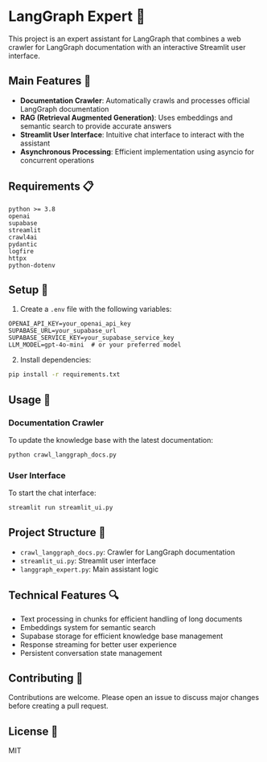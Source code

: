 # LangGraph Expert 🤖

This project is an expert assistant for LangGraph that combines a web crawler for LangGraph documentation with an interactive Streamlit user interface.

## Main Features 🌟

- **Documentation Crawler**: Automatically crawls and processes official LangGraph documentation
- **RAG (Retrieval Augmented Generation)**: Uses embeddings and semantic search to provide accurate answers
- **Streamlit User Interface**: Intuitive chat interface to interact with the assistant
- **Asynchronous Processing**: Efficient implementation using asyncio for concurrent operations

## Requirements 📋

```
python >= 3.8
openai
supabase
streamlit
crawl4ai
pydantic
logfire
httpx
python-dotenv
```

## Setup 🔧

1. Create a `.env` file with the following variables:

```env
OPENAI_API_KEY=your_openai_api_key
SUPABASE_URL=your_supabase_url
SUPABASE_SERVICE_KEY=your_supabase_service_key
LLM_MODEL=gpt-4o-mini  # or your preferred model
```

2. Install dependencies:
```bash
pip install -r requirements.txt
```

## Usage 🚀

### Documentation Crawler

To update the knowledge base with the latest documentation:

```bash
python crawl_langgraph_docs.py
```

### User Interface

To start the chat interface:

```bash
streamlit run streamlit_ui.py
```

## Project Structure 📁

- `crawl_langgraph_docs.py`: Crawler for LangGraph documentation
- `streamlit_ui.py`: Streamlit user interface
- `langgraph_expert.py`: Main assistant logic

## Technical Features 🔍

- Text processing in chunks for efficient handling of long documents
- Embeddings system for semantic search
- Supabase storage for efficient knowledge base management
- Response streaming for better user experience
- Persistent conversation state management

## Contributing 🤝

Contributions are welcome. Please open an issue to discuss major changes before creating a pull request.

## License 📄

MIT 